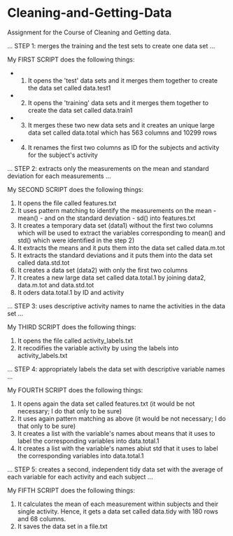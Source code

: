 Cleaning-and-Getting-Data
=========================

Assignment for the Course of Cleaning and Getting data.


 ... STEP 1: merges the training and the test sets to create one data set ...
 
 
 My FIRST SCRIPT does the following things:  


* 1) It opens the 'test' data sets and it merges them together to create the data set called data.test1
* 2) It opens the 'training' data sets and it merges them together to create the data set called data.train1
* 3) It merges these two new data sets and it creates an unique large data set called data.total which has 563 columns
and 10299 rows
* 4) It renames the first two columns as ID for the subjects and activity for the subject's activity



 ... STEP 2: extracts only the measurements on the mean and standard deviation for each measurements ...
 
 
 My SECOND SCRIPT does the following things:
 
 
1) It opens the file called features.txt
2) It uses pattern matching to identify the measurements on the mean - mean() - and on the standard deviation - sd()
into features.txt
3) It creates a temporary data set (data1) without the first two columns which will be used to extract the variables
corresponding to mean() and std() which were identified in the step 2)
4) It extracts the means and it puts them into the data set called data.m.tot
5) It extracts the standard deviations and it puts them into the data set called data.std.tot
6) It creates a data set (data2) with only the first two columns
7) It creates a new large data set called data.total.1 by joining data2, data.m.tot and data.std.tot
8) It oders data.total.1 by ID and activity



... STEP 3: uses descriptive activity names to name the activities in the data set ...


 My THIRD SCRIPT does the following things:
 
1) It opens the file called activity_labels.txt
2) It recodifies the variable activity by using the labels into activity_labels.txt



... STEP 4: appropriately labels the data set with descriptive variable names ...

 
 My FOURTH SCRIPT does the following things:
 
1) It opens again the data set called features.txt (it would be not necessary; I do that only to be sure)
2) It uses again pattern matching as above (it would be not necessary; I do that only to be sure)
3) It creates a list with the variable's names about means that it uses to label the corresponding variables into 
data.total.1
4) It creates a list with the variable's names abiut std that it uses to label the corresponding variables into
data.total.1




... STEP 5: creates a second, independent tidy data set with the average of each variable for each activity and each
            subject ...
            
 
 My FIFTH SCRIPT does the following things:            

1) It calculates the mean of each measurement within subjects and their single activity. Hence, it gets a data set
called data.tidy with 180 rows and 68 columns.
2) It saves the data set in a file.txt













 
 
 
 
 
 
 
 
 
 
